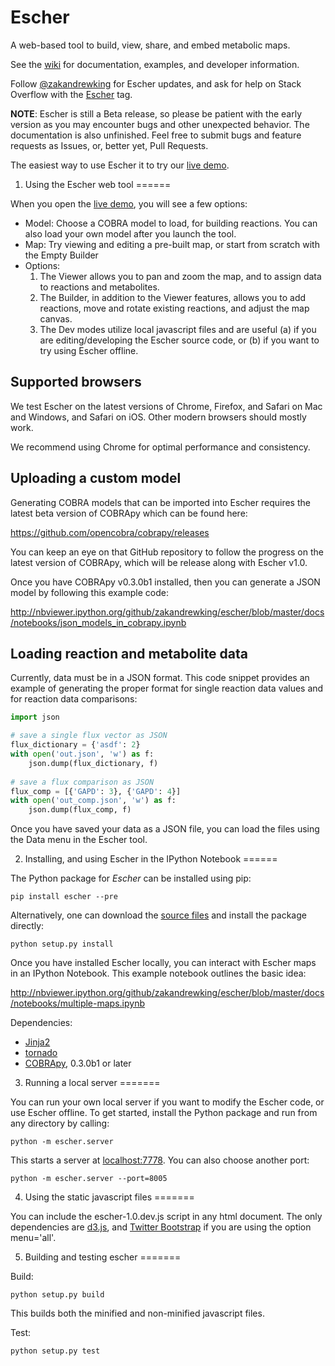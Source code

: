Escher
======

A web-based tool to build, view, share, and embed metabolic maps.

See the [wiki](https://github.com/zakandrewking/escher/wiki) for documentation, examples, and developer information.

Follow [@zakandrewking](https://twitter.com/zakandrewking) for Escher updates, and ask for help on Stack Overflow with the [Escher](http://stackoverflow.com/questions/tagged/escher) tag.

**NOTE**: Escher is still a Beta release, so please be patient with the early version as you may encounter bugs and other unexpected behavior. The documentation is also unfinished. Feel free to submit bugs and feature requests as Issues, or, better yet, Pull Requests.

The easiest way to use Escher it to try our [live demo](http://zak.ucsd.edu:7778). 

1) Using the Escher web tool
======

When you open the [live demo](http://zak.ucsd.edu:7778), you will see a few options:

- Model: Choose a COBRA model to load, for building reactions. You can also load your own model after you launch the tool.
- Map: Try viewing and editing a pre-built map, or start from scratch with the Empty Builder
- Options:
    1. The Viewer allows you to pan and zoom the map, and to assign data to reactions and metabolites.
    2. The Builder, in addition to the Viewer features, allows you to add reactions, move and rotate existing reactions, and adjust the map canvas.
    3. The Dev modes utilize local javascript files and are useful (a) if you are editing/developing the Escher source code, or (b) if you want to try using Escher offline.

## Supported browsers

We test Escher on the latest versions of Chrome, Firefox, and Safari on Mac and Windows, and Safari on iOS. Other modern browsers should mostly work.

We recommend using Chrome for optimal performance and consistency.

## Uploading a custom model

Generating COBRA models that can be imported into Escher requires the latest beta version of COBRApy which can be found here:

https://github.com/opencobra/cobrapy/releases

You can keep an eye on that GitHub repository to follow the progress on the latest version of COBRApy, which will be release along with Escher v1.0.

Once you have COBRApy v0.3.0b1 installed, then you can generate a JSON model by following this example code:

http://nbviewer.ipython.org/github/zakandrewking/escher/blob/master/docs/notebooks/json_models_in_cobrapy.ipynb

## Loading reaction and metabolite data

Currently, data must be in a JSON format. This code snippet provides an example of generating the proper format for single reaction data values and for reaction data comparisons:

```python
import json

# save a single flux vector as JSON
flux_dictionary = {'asdf': 2}
with open('out.json', 'w') as f:
    json.dump(flux_dictionary, f) 
	
# save a flux comparison as JSON 
flux_comp = [{'GAPD': 3}, {'GAPD': 4}] 
with open('out_comp.json', 'w') as f: 
    json.dump(flux_comp, f)
```

Once you have saved your data as a JSON file, you can load the files using the Data menu in the Escher tool.

2) Installing, and using Escher in the IPython Notebook
======

The Python package for _Escher_ can be installed using pip:

```shell
pip install escher --pre
```

Alternatively, one can download the [source files](https://github.com/zakandrewking/escher/releases) and install the package directly:

```shell
python setup.py install
```

Once you have installed Escher locally, you can interact with Escher maps in an IPython Notebook. This example notebook outlines the basic idea:

http://nbviewer.ipython.org/github/zakandrewking/escher/blob/master/docs/notebooks/multiple-maps.ipynb

Dependencies:
- [Jinja2](http://jinja.pocoo.org/)
- [tornado](http://www.tornadoweb.org/en/stable/)
- [COBRApy](https://github.com/opencobra/cobrapy), 0.3.0b1 or later


3) Running a local server
=======

You can run your own local server if you want to modify the Escher code, or use Escher offline. To get started, install the Python package and run from any directory by calling:

```shell
python -m escher.server
```

This starts a server at [localhost:7778](http://localhost:7778). You can also choose another port:

```shell
python -m escher.server --port=8005
```

4) Using the static javascript files
=======

You can include the escher-1.0.dev.js script in any html document. The only dependencies are [d3.js](http://d3js.org/), and [Twitter Bootstrap](http://getbootstrap.com) if you are using the option menu='all'.

5) Building and testing escher
=======

Build:

```shell
python setup.py build
```

This builds both the minified and non-minified javascript files.

Test:

```shell
python setup.py test
```

